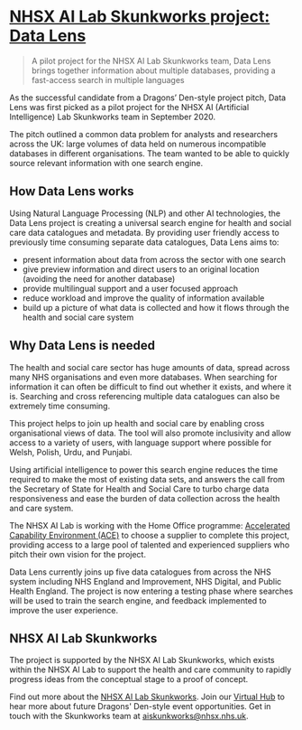 # [NHSX AI Lab Skunkworks project: Data Lens](https://www.nhsx.nhs.uk/ai-lab/explore-all-resources/develop-ai/data-lens-a-fast-access-data-search-in-multiple-languages/)

> A pilot project for the NHSX AI Lab Skunkworks team, Data Lens brings together information about multiple databases, providing a fast-access search in multiple languages

As the successful candidate from a Dragons’ Den-style project pitch, Data Lens was first picked as a pilot project for the NHSX AI (Artificial Intelligence) Lab Skunkworks team in September 2020.

The pitch outlined a common data problem for analysts and researchers across the UK: large volumes of data held on numerous incompatible databases in different organisations. The team wanted to be able to quickly source relevant information with one search engine.

## How Data Lens works
Using Natural Language Processing (NLP) and other AI technologies, the Data Lens project is creating a universal search engine for health and social care data catalogues and metadata. By providing user friendly access to previously time consuming separate data catalogues, Data Lens aims to:

- present information about data from across the sector with one search
- give preview information and direct users to an original location (avoiding the need for another database)
- provide multilingual support and a user focused approach
- reduce workload and improve the quality of information available
- build up a picture of what data is collected and how it flows through the health and social care system

## Why Data Lens is needed
The health and social care sector has huge amounts of data, spread across many NHS organisations and even more databases. When searching for information it can often be difficult to find out whether it exists, and where it is. Searching and cross referencing multiple data catalogues can also be extremely time consuming. 

This project helps to join up health and social care by enabling cross organisational views of data. The tool will also promote inclusivity and allow access to a variety of users, with language support where possible for Welsh, Polish, Urdu, and Punjabi.

Using artificial intelligence to power this search engine reduces the time required to make the most of existing data sets, and answers the call from the Secretary of State for Health and Social Care to turbo charge data responsiveness and ease the burden of data collection across the health and care system.

The NHSX AI Lab is working with the Home Office programme: [Accelerated Capability Environment (ACE)](https://www.gov.uk/government/groups/accelerated-capability-environment-ace) to choose a supplier to complete this project, providing access to a large pool of talented and experienced suppliers who pitch their own vision for the project.

Data Lens currently joins up five data catalogues from across the NHS system including NHS England and Improvement, NHS Digital, and Public Health England. The project is now entering a testing phase where searches will be used to train the search engine, and feedback implemented to improve the user experience.

## NHSX AI Lab Skunkworks
The project is supported by the NHSX AI Lab Skunkworks, which exists within the NHSX AI Lab to support the health and care community to rapidly progress ideas from the conceptual stage to a proof of concept.

Find out more about the [NHSX AI Lab Skunkworks](https://www.nhsx.nhs.uk/ai-lab/ai-lab-programmes/skunkworks/).
Join our [Virtual Hub](https://future.nhs.uk/connect.ti/system/text/register) to hear more about future Dragons' Den-style event opportunities.
Get in touch with the Skunkworks team at [aiskunkworks@nhsx.nhs.uk](aiskunkworks@nhsx.nhs.uk).
